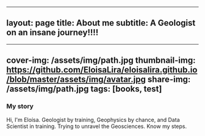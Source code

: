 
---
layout: page
title: About me
subtitle: A Geologist on an insane journey!!!!
---
---

cover-img: /assets/img/path.jpg
thumbnail-img: https://github.com/EloisaLira/eloisalira.github.io/blob/master/assets/img/avatar.jpg
share-img: /assets/img/path.jpg
tags: [books, test]
---


### My story
Hi, I'm Eloísa. Geologist by training, Geophysics by chance, and Data Scientist in training. Trying to unravel the Geosciences. Know my steps.
